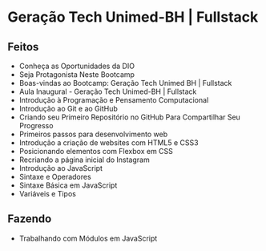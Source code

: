 # Geração Tech Unimed-BH | Fullstack

 ## Feitos
 - Conheça as Oportunidades da DIO
 - Seja Protagonista Neste Bootcamp
 - Boas-vindas ao Bootcamp: Geração Tech Unimed BH | Fullstack
 - Aula Inaugural - Geração Tech Unimed-BH | Fullstack
 - Introdução à Programação e Pensamento Computacional
 - Introdução ao Git e ao GitHub
 - Criando seu Primeiro Repositório no GitHub Para Compartilhar Seu Progresso 
 - Primeiros passos para desenvolvimento web
 - Introdução a criação de websites com HTML5 e CSS3
 - Posicionando elementos com Flexbox em CSS
 - Recriando a página inicial do Instagram
 - Introdução ao JavaScript
 - Sintaxe e Operadores
 - Sintaxe Básica em JavaScript
 - Variáveis e Tipos

## Fazendo
- Trabalhando com Módulos em JavaScript
